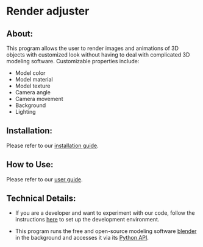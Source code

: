 # Render adjuster

## About:

This program allows the user to render images and animations of 3D objects with customized look without having to deal with complicated 3D modeling software.
Customizable properties include:
* Model color
* Model material
* Model texture
* Camera angle
* Camera movement
* Background
* Lighting

## Installation:
    
Please refer to our [installation guide](https://github.com/garvita-tiwari/blender_render/wiki/Installation).

## How to Use:

Please refer to our [user guide](https://github.com/garvita-tiwari/blender_render/wiki/Usage-of-the-Program).

## Technical Details:
    
* If you are a developer and want to experiment with our code, follow the instructions [here](https://github.com/garvita-tiwari/blender_render/wiki/Setup-of-development-environment) to set up the development environment.

* This program runs the free and open-source modeling software [blender](https://www.blender.org/) in the background and accesses it via its [Python API](https://docs.blender.org/api/current/).
